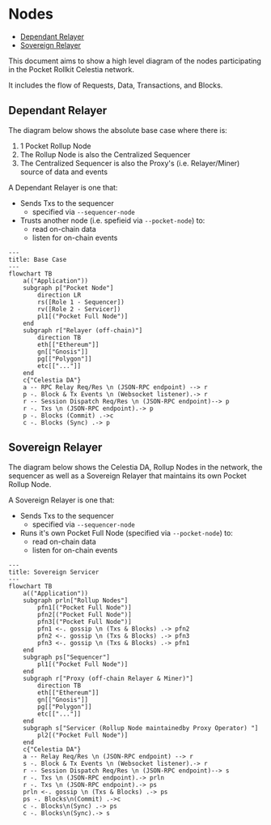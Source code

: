 # Nodes <!-- omit in toc -->

- [Dependant Relayer](#dependant-relayer)
- [Sovereign Relayer](#sovereign-relayer)

This document aims to show a high level diagram of the nodes participating in the Pocket Rollkit Celestia network.

It includes the flow of Requests, Data, Transactions, and Blocks.

## Dependant Relayer

The diagram below shows the absolute base case where there is:

1. 1 Pocket Rollup Node
2. The Rollup Node is also the Centralized Sequencer
3. The Centralized Sequencer is also the Proxy's (i.e. Relayer/Miner) source of data and events

A Dependant Relayer is one that:

- Sends Txs to the sequencer
  - specified via `--sequencer-node`
- Trusts another node (i.e. spefieid via `--pocket-node`) to:
  - read on-chain data
  - listen for on-chain events

```mermaid
---
title: Base Case
---
flowchart TB
    a(("Application"))
    subgraph p["Pocket Node"]
        direction LR
        rs([Role 1 - Sequencer])
        rv([Role 2 - Servicer])
        pl1[("Pocket Full Node")]
    end
    subgraph r["Relayer (off-chain)"]
        direction TB
        eth[["Ethereum"]]
        gn[["Gnosis"]]
        pg[["Polygon"]]
        etc[["..."]]
    end
    c{"Celestia DA"}
    a -- RPC Relay Req/Res \n (JSON-RPC endpoint) --> r
    p -. Block & Tx Events \n (Websocket listener).-> r
    r -- Session Dispatch Req/Res \n (JSON-RPC endpoint)--> p
    r -. Txs \n (JSON-RPC endpoint).-> p
    p -. Blocks (Commit) .->c
    c -. Blocks (Sync) .-> p
```

## Sovereign Relayer

The diagram below shows the Celestia DA, Rollup Nodes in the network, the sequencer as well as a Sovereign Relayer that maintains its own Pocket Rollup Node.

A Sovereign Relayer is one that:

- Sends Txs to the sequencer
  - specified via `--sequencer-node`
- Runs it's own Pocket Full Node (specified via `--pocket-node`) to:
  - read on-chain data
  - listen for on-chain events

```mermaid
---
title: Sovereign Servicer
---
flowchart TB
    a(("Application"))
    subgraph prln["Rollup Nodes"]
        pfn1[("Pocket Full Node")]
        pfn2[("Pocket Full Node")]
        pfn3[("Pocket Full Node")]
        pfn1 <-. gossip \n (Txs & Blocks) .-> pfn2
        pfn2 <-. gossip \n (Txs & Blocks) .-> pfn3
        pfn3 <-. gossip \n (Txs & Blocks) .-> pfn1
    end
    subgraph ps["Sequencer"]
        pl1[("Pocket Full Node")]
    end
    subgraph r["Proxy (off-chain Relayer & Miner)"]
        direction TB
        eth[["Ethereum"]]
        gn[["Gnosis"]]
        pg[["Polygon"]]
        etc[["..."]]
    end
    subgraph s["Servicer (Rollup Node maintainedby Proxy Operator) "]
        pl2[("Pocket Full Node")]
    end
    c{"Celestia DA"}
    a -- Relay Req/Res \n (JSON-RPC endpoint) --> r
    s -. Block & Tx Events \n (Websocket listener).-> r
    r -- Session Dispatch Req/Res \n (JSON-RPC endpoint)--> s
    r -. Txs \n (JSON-RPC endpoint).-> prln
    r -. Txs \n (JSON-RPC endpoint).-> ps
    prln <-. gossip \n (Txs & Blocks) .-> ps
    ps -. Blocks\n(Commit) .->c
    c -. Blocks\n(Sync) .-> ps
    c -. Blocks\n(Sync).-> s
```
